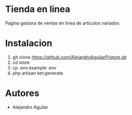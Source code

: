 # Tienda en linea

Pagina gestora de ventas en linea de articulos variados

# Instalacion
1. git clone https://github.com/AlejandroAguilarP/store.git
2. cd store
3. cp .env.example .env
4. php artisan ket:generate

# Autores
- Alejandro Aguilar
